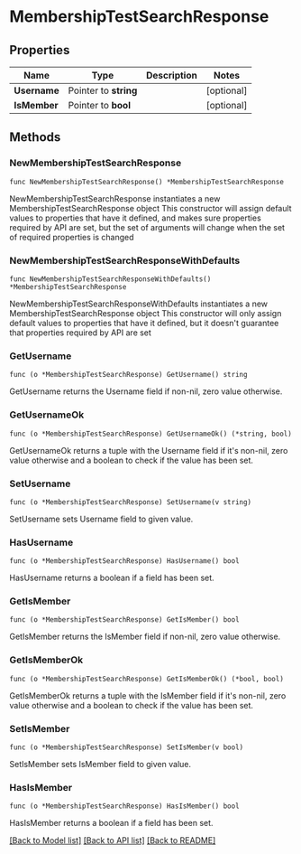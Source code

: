 # MembershipTestSearchResponse

## Properties

Name | Type | Description | Notes
------------ | ------------- | ------------- | -------------
**Username** | Pointer to **string** |  | [optional] 
**IsMember** | Pointer to **bool** |  | [optional] 

## Methods

### NewMembershipTestSearchResponse

`func NewMembershipTestSearchResponse() *MembershipTestSearchResponse`

NewMembershipTestSearchResponse instantiates a new MembershipTestSearchResponse object
This constructor will assign default values to properties that have it defined,
and makes sure properties required by API are set, but the set of arguments
will change when the set of required properties is changed

### NewMembershipTestSearchResponseWithDefaults

`func NewMembershipTestSearchResponseWithDefaults() *MembershipTestSearchResponse`

NewMembershipTestSearchResponseWithDefaults instantiates a new MembershipTestSearchResponse object
This constructor will only assign default values to properties that have it defined,
but it doesn't guarantee that properties required by API are set

### GetUsername

`func (o *MembershipTestSearchResponse) GetUsername() string`

GetUsername returns the Username field if non-nil, zero value otherwise.

### GetUsernameOk

`func (o *MembershipTestSearchResponse) GetUsernameOk() (*string, bool)`

GetUsernameOk returns a tuple with the Username field if it's non-nil, zero value otherwise
and a boolean to check if the value has been set.

### SetUsername

`func (o *MembershipTestSearchResponse) SetUsername(v string)`

SetUsername sets Username field to given value.

### HasUsername

`func (o *MembershipTestSearchResponse) HasUsername() bool`

HasUsername returns a boolean if a field has been set.

### GetIsMember

`func (o *MembershipTestSearchResponse) GetIsMember() bool`

GetIsMember returns the IsMember field if non-nil, zero value otherwise.

### GetIsMemberOk

`func (o *MembershipTestSearchResponse) GetIsMemberOk() (*bool, bool)`

GetIsMemberOk returns a tuple with the IsMember field if it's non-nil, zero value otherwise
and a boolean to check if the value has been set.

### SetIsMember

`func (o *MembershipTestSearchResponse) SetIsMember(v bool)`

SetIsMember sets IsMember field to given value.

### HasIsMember

`func (o *MembershipTestSearchResponse) HasIsMember() bool`

HasIsMember returns a boolean if a field has been set.


[[Back to Model list]](../README.md#documentation-for-models) [[Back to API list]](../README.md#documentation-for-api-endpoints) [[Back to README]](../README.md)


